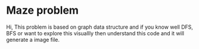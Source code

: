# Maze problem

Hi, This problem is based on graph data structure and if you know well DFS, BFS or want to explore this visuallly then understand this code and it will generate a image file.
